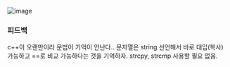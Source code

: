 ![image](https://github.com/user-attachments/assets/31fd0c08-a9e9-467a-88ac-b34b45e0c944)

### 피드백
c++이 오랜만이라 문법이 기억이 안난다..
문자열은 string 선언해서 바로 대입(복사)가능하고 ==로 비교 가능하다는 것을 기억하자.
strcpy, strcmp 사용할 필요 없음.
